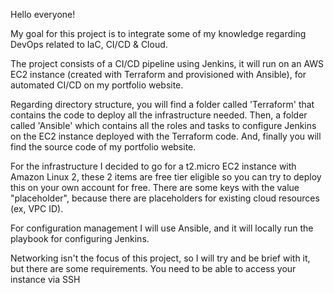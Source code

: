 Hello everyone!

My goal for this project is to integrate some of my knowledge regarding DevOps related to IaC, CI/CD & Cloud.

The project consists of a CI/CD pipeline using Jenkins, it will run on an AWS EC2 instance (created with Terraform and provisioned with Ansible), for automated CI/CD on my portfolio
website.

Regarding directory structure, you will find a folder called 'Terraform' that contains the code to deploy all the infrastructure needed. Then, a folder called 'Ansible' which contains
all the roles and tasks to configure Jenkins on the EC2 instance deployed with the Terraform code. And, finally you will find the source code of my portfolio website.

For the infrastructure I decided to go for a t2.micro EC2 instance with Amazon Linux 2, these 2 items are free tier eligible so you can try to deploy this on your own account for free. There are some keys with the value "placeholder", because there are placeholders for existing cloud resources (ex, VPC ID).

For configuration management I will use Ansible, and it will locally run the playbook for configuring Jenkins.

Networking isn't the focus of this project, so I will try and be brief with it, but there are some requirements. You need to be able to access your instance via SSH




